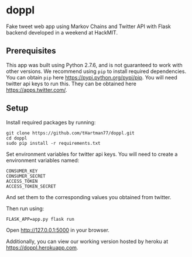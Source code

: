 # doppl

Fake tweet web app using Markov Chains and Twitter API with Flask backend developed in a weekend at HackMIT.

## Prerequisites 

This app was built using Python 2.7.6, and is not guaranteed to work with other versions.
We recommend using `pip` to install required dependencies. You can obtain `pip` here https://pypi.python.org/pypi/pip.
You will need twitter api keys to run this. They can be obtained here https://apps.twitter.com/.

## Setup

Install required packages by running:

```
git clone https://github.com/tHartman77/doppl.git
cd doppl
sudo pip install -r requirements.txt
```

Set environment variables for twitter api keys.
You will need to create a environment variables named:
  ```
  CONSUMER_KEY
  CONSUMER_SECRET
  ACCESS_TOKEN
  ACCESS_TOKEN_SECRET
  ```
And set them to the corresponding values you obtained from twitter.

Then run using:
```
FLASK_APP=app.py flask run
```
Open http://127.0.0.1:5000 in your browser.


Additionally, you can view our working version hosted by heroku at https://doppl.herokuapp.com.
